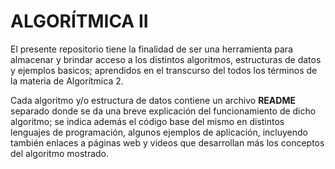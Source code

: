 # ALGORÍTMICA II
El presente repositorio tiene la finalidad de ser una herramienta para almacenar y brindar acceso a los distintos algoritmos, estructuras de datos y ejemplos basicos; aprendidos en el transcurso del todos los términos de la materia de Algorítmica 2.

Cada algoritmo y/o estructura de datos contiene un archivo **README** separado donde se da una breve explicación del funcionamiento de dicho algoritmo; se indica además el código base del mismo en distintos lenguajes de programación, algunos ejemplos de aplicación, incluyendo también enlaces a páginas web y videos que desarrollan más los conceptos del algoritmo mostrado.
